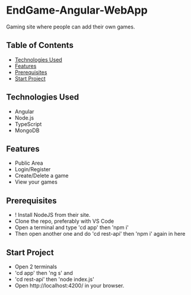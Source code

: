 # EndGame-Angular-WebApp
Gaming site where people can add their own games.

## Table of Contents
* [Technologies Used](#technologies-used)
* [Features](#features)
* [Prerequisites](#prerequisites)
* [Start Project](#start-project)

## Technologies Used
- Angular
- Node.js
- TypeScript
- MongoDB

## Features
- Public Area
- Login/Register
- Create/Delete a game
- View your games

## Prerequisites
- ! Install NodeJS from their site.
- Clone the repo, preferably with VS Code
- Open a terminal and type 'cd app' then 'npm i'
- Then open another one and do 'cd rest-api' then 'npm i' again in here

## Start Project
- Open 2 terminals
- 'cd app' then 'ng s' and
- 'cd rest-api' then 'node index.js'
- Open http://localhost:4200/ in your browser.
